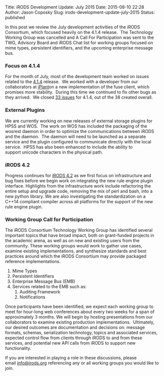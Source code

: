 Title: iRODS Development Update: July 2015
Date: 2015-08-10 22:28
Author: Jason Coposky
Slug: irods-development-update-july-2015
Status: published

In this post we review the July development activities of the iRODS
Consortium, which focused heavily on the 4.1.4 release.  The Technology
Working Group was cancelled and A Call For Participation was sent to the
TWG, Advisory Board and iRODS Chat list for working groups focused on
mime types, persistent identifiers, and the upcoming enterprise message
bus.

<!--more-->

### Focus on 4.1.4

For the month of July, most of the development team worked on issues
related to the
[4.1.4](https://github.com/irods/irods/issues?q=milestone%3A4.1.4)
release.  We worked with a developer from our collaborators at
[iPlant](http://www.iplantcollaborative.org/)on a new implementation of
the fuse client, which promises more stability.  During this time we
continued to fix other bugs as they arrived.  We closed [33
issues](https://github.com/irods/irods/search?utf8=%E2%9C%93&q=closed%3A%222015-07-01..2015-07-31%22+milestone%3A4.1.4&type=Issues)
for 4.1.4, out of the 38 created overall.

### External Plugins

We are currently working on new releases of external storage plugins for
HPSS and WOS.  The work on WOS has included the packaging of the wosrest
daemon in order to optimize the communications between iRODS and the
daemon.  The daemon will need to be launched as a separate service and
the plugin configured to communicate directly with the local service.
 HPSS has also been enhanced to include the ability to support unicode
characters in the physical path.

### iRODS 4.2

Progress continues for [iRODS
4.2](https://github.com/irods/irods/issues?q=is%3Aissue+milestone%3A4.2.0+is%3Aclosed) as
we first focus on infrastructure and bug fixes before we begin work on
integrating the new rule engine plugin interface. Highlights
from the infrastructure work include refactoring the entire setup and
upgrade code, removing the mix of perl and bash, into a new python
library. We are also investigating the standardization on a C++14
compliant compiler across all platforms for the support of the new rule
engine plugin.

### Working Group Call for Participation

The iRODS Consortium Technology Working Group has identified several
important topics that have broad impact, both on grant-funded
projects in the academic arena, as well as on new and existing users
from the community. These working groups would work to gather use cases,
examine existing implementations, and synthesize standards and best
practices around which the iRODS Consortium may provide packaged
reference implementations.

1.  Mime Types
2.  Persistent Identifiers
3.  Enterprise Message Bus (EMB)
4.  Services related to the EMB such as:
    1.  Auditing Framework
    2.  Notifications

Once participants have been identified, we expect each working group to
meet for hour-long web conferences about every two weeks for a span of
approximately 3 months. We will begin by hosting presentations from our
collaborators to examine existing production implementations.
 Ultimately, our desired outcomes are documentation and decisions on:
message formats, schemas, serialization technology, topics and
associated services, expected control flow from clients through iRODS to
and from these services, and potential new API calls from iRODS to
support new functionality.

If you are interested in playing a role in these discussions, please
email <info@irods.org> referencing any or all working groups you would
like to join.
